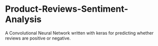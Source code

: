 # Product-Reviews-Sentiment-Analysis
A Convolutional Neural Network written with keras for predicting whether reviews are positive or negative.
